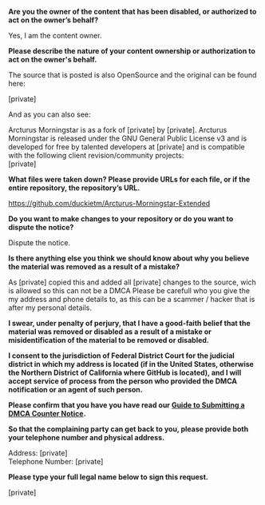 **Are you the owner of the content that has been disabled, or authorized to act on the owner’s behalf?**

Yes, I am the content owner.

**Please describe the nature of your content ownership or authorization to act on the owner's behalf.**

The source that is posted is also OpenSource and the original can be found here:

[private]

And as you can also see:

Arcturus Morningstar is as a fork of [private] by [private]. Arcturus Morningstar is released under the GNU General Public License v3 and is developed for free by talented developers at [private] and is compatible with the following client revision/community projects:  
[private]

**What files were taken down? Please provide URLs for each file, or if the entire repository, the repository’s URL.**

https://github.com/duckietm/Arcturus-Morningstar-Extended

**Do you want to make changes to your repository or do you want to dispute the notice?**

Dispute the notice.

**Is there anything else you think we should know about why you believe the material was removed as a result of a mistake?**

As [private] copied this and added all [private] changes to the source, wich is allowed so this can not be a DMCA
Please be carefull who you give the my address and phone details to, as this can be a scammer / hacker that is after my personal details.

**I swear, under penalty of perjury, that I have a good-faith belief that the material was removed or disabled as a result of a mistake or misidentification of the material to be removed or disabled.**

**I consent to the jurisdiction of Federal District Court for the judicial district in which my address is located (if in the United States, otherwise the Northern District of California where GitHub is located), and I will accept service of process from the person who provided the DMCA notification or an agent of such person.**

**Please confirm that you have you have read our <a href="https://docs.github.com/articles/guide-to-submitting-a-dmca-counter-notice">Guide to Submitting a DMCA Counter Notice</a>.**

**So that the complaining party can get back to you, please provide both your telephone number and physical address.**

Address: [private]  
Telephone Number: [private]  

**Please type your full legal name below to sign this request.**

[private]  
